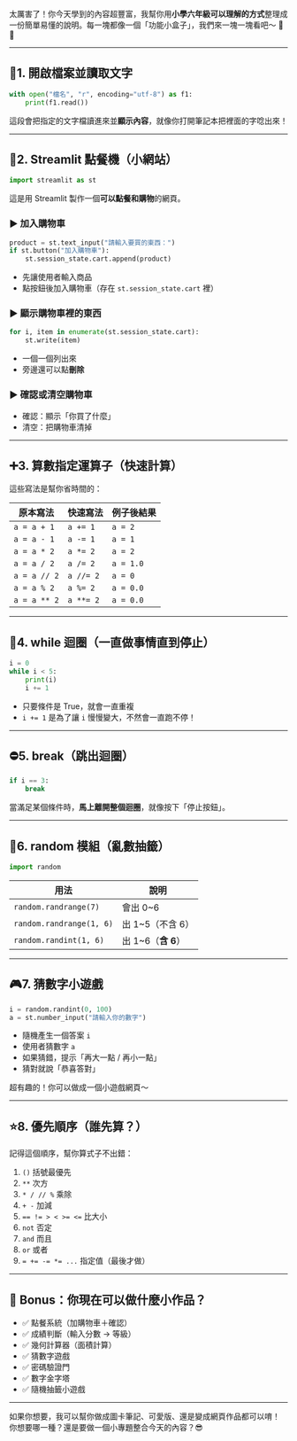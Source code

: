 太厲害了！你今天學到的內容超豐富，我幫你用**小學六年級可以理解的方式**整理成一份簡單易懂的說明。每一塊都像一個「功能小盒子」，我們來一塊一塊看吧～ 🎒📘

---

## 🔹1. 開啟檔案並讀取文字

```python
with open("檔名", "r", encoding="utf-8") as f1:
    print(f1.read())
```

這段會把指定的文字檔讀進來並**顯示內容**，就像你打開筆記本把裡面的字唸出來！

---

## 🛒2. Streamlit 點餐機（小網站）

```python
import streamlit as st
```

這是用 Streamlit 製作一個**可以點餐和購物**的網頁。

### ▶ 加入購物車

```python
product = st.text_input("請輸入要買的東西：")
if st.button("加入購物車"):
    st.session_state.cart.append(product)
```

- 先讓使用者輸入商品
- 點按鈕後加入購物車（存在 `st.session_state.cart` 裡）

### ▶ 顯示購物車裡的東西

```python
for i, item in enumerate(st.session_state.cart):
    st.write(item)
```

- 一個一個列出來
- 旁邊還可以點**刪除**

### ▶ 確認或清空購物車

- 確認：顯示「你買了什麼」
- 清空：把購物車清掉

---

## ➕3. 算數指定運算子（快速計算）

這些寫法是幫你省時間的：

| 原本寫法     | 快速寫法  | 例子後結果 |
| ------------ | --------- | ---------- |
| `a = a + 1`  | `a += 1`  | `a = 2`    |
| `a = a - 1`  | `a -= 1`  | `a = 1`    |
| `a = a * 2`  | `a *= 2`  | `a = 2`    |
| `a = a / 2`  | `a /= 2`  | `a = 1.0`  |
| `a = a // 2` | `a //= 2` | `a = 0`    |
| `a = a % 2`  | `a %= 2`  | `a = 0.0`  |
| `a = a ** 2` | `a **= 2` | `a = 0.0`  |

---

## 🔁4. while 迴圈（一直做事情直到停止）

```python
i = 0
while i < 5:
    print(i)
    i += 1
```

- 只要條件是 True，就會一直重複
- `i += 1` 是為了讓 `i` 慢慢變大，不然會一直跑不停！

---

## ⛔5. break（跳出迴圈）

```python
if i == 3:
    break
```

當滿足某個條件時，**馬上離開整個迴圈**，就像按下「停止按鈕」。

---

## 🎲6. random 模組（亂數抽籤）

```python
import random
```

| 用法                     | 說明                |
| ------------------------ | ------------------- |
| `random.randrange(7)`    | 會出 0\~6           |
| `random.randrange(1, 6)` | 出 1\~5（不含 6）   |
| `random.randint(1, 6)`   | 出 1\~6（**含 6**） |

---

## 🎮7. 猜數字小遊戲

```python
i = random.randint(0, 100)
a = st.number_input("請輸入你的數字")
```

- 隨機產生一個答案 `i`
- 使用者猜數字 `a`
- 如果猜錯，提示「再大一點 / 再小一點」
- 猜對就說「恭喜答對」

超有趣的！你可以做成一個小遊戲網頁～

---

## ⭐8. 優先順序（誰先算？）

記得這個順序，幫你算式子不出錯：

1. `()` 括號最優先
2. `**` 次方
3. `* / // %` 乘除
4. `+ -` 加減
5. `== != > < >= <=` 比大小
6. `not` 否定
7. `and` 而且
8. `or` 或者
9. `= += -= *= ...` 指定值（最後才做）

---

## 🎁 Bonus：你現在可以做什麼小作品？

- ✅ 點餐系統（加購物車＋確認）
- ✅ 成績判斷（輸入分數 → 等級）
- ✅ 幾何計算器（面積計算）
- ✅ 猜數字遊戲
- ✅ 密碼驗證門
- ✅ 數字金字塔
- ✅ 隨機抽籤小遊戲

---

如果你想要，我可以幫你做成圖卡筆記、可愛版、還是變成網頁作品都可以唷！
你想要哪一種？還是要做一個小專題整合今天的內容？😎
